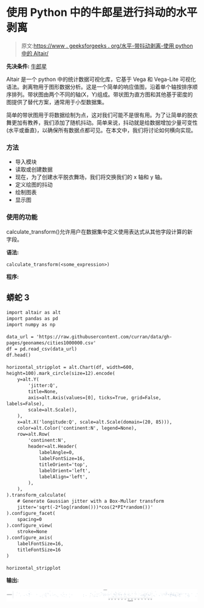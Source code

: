 # 使用 Python 中的牛郎星进行抖动的水平剥离

> 原文:[https://www . geeksforgeeks . org/水平-带抖动剥离-使用 python 中的 Altair/](https://www.geeksforgeeks.org/horizontal-stripplot-with-jitter-using-altair-in-python/)

**先决条件:** [牛郎星](https://www.geeksforgeeks.org/introduction-to-altair-in-python/)

Altair 是一个 python 中的统计数据可视化库，它基于 Vega 和 Vega-Lite 可视化语法。剥离物用于图形数据分析。这是一个简单的响应值图，沿着单个轴按排序顺序排列。带状图由两个不同的轴(X，Y)组成。带状图为直方图和其他基于密度的图提供了替代方案，通常用于小型数据集。

简单的带状图用于将数据绘制为点，这对我们可能不是很有用。为了让简单的脱衣舞更加有教养，我们添加了随机抖动。简单来说，抖动就是给数据增加少量可变性(水平或垂直)，以确保所有数据点都可见。在本文中，我们将讨论如何横向实现。

### 方法

*   导入模块
*   读取或创建数据
*   现在，为了创建水平脱衣舞场，我们将交换我们的 x 轴和 y 轴。
*   定义绘图的抖动
*   绘制图表
*   显示图

### 使用的功能

calculate_transform()允许用户在数据集中定义使用表达式从其他字段计算的新字段。

**语法:**

```
calculate_transform(<some_expression>)
```

**程序:**

## 蟒蛇 3

```
import altair as alt
import pandas as pd
import numpy as np

data_url = 'https://raw.githubusercontent.com/curran/data/gh-pages/geonames/cities1000000.csv'
df = pd.read_csv(data_url)
df.head()

horizontal_stripplot = alt.Chart(df, width=600, height=100).mark_circle(size=12).encode(
    y=alt.Y(
        'jitter:Q',
        title=None,
        axis=alt.Axis(values=[0], ticks=True, grid=False, labels=False),
        scale=alt.Scale(),
    ),
    x=alt.X('longitude:Q', scale=alt.Scale(domain=(20, 85))),
    color=alt.Color('continent:N', legend=None),
    row=alt.Row(
        'continent:N',
        header=alt.Header(
            labelAngle=0,
            labelFontSize=16,
            titleOrient='top',
            labelOrient='left',
            labelAlign='left',
        ),
    ),
).transform_calculate(
    # Generate Gaussian jitter with a Box-Muller transform
    jitter='sqrt(-2*log(random()))*cos(2*PI*random())'
).configure_facet(
    spacing=0
).configure_view(
    stroke=None
).configure_axis(
    labelFontSize=16,
    titleFontSize=16
)

horizontal_stripplot
```

**输出:**

![](img/aa9302b0bf108d9afce78383a91e0064.png)